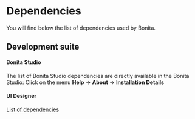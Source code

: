 # Dependencies

You will find below the list of dependencies used by Bonita.

## Development suite

#### Bonita Studio
The list of Bonita Studio dependencies are directly available in the Bonita Studio:
Click on the menu **Help** -> **About** -> **Installation Details**

#### UI Designer
[List of dependencies](ui-designer-dependencies.md)
  
<!-- Put here dependencies for web/Engine when it's available -->  